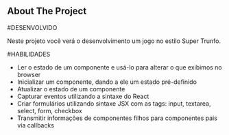 <!-- ABOUT THE PROJECT -->
## About The Project

#DESENVOLVIDO

Neste projeto você verá o desenvolvimento um jogo no estilo Super Trunfo.

#HABILIDADES

- Ler o estado de um componente e usá-lo para alterar o que exibimos no browser
- Inicializar um componente, dando a ele um estado pré-definido
- Atualizar o estado de um componente
- Capturar eventos utilizando a sintaxe do React
- Criar formulários utilizando sintaxe JSX com as tags: input, textarea, select, form, checkbox
- Transmitir informações de componentes filhos para componentes pais via callbacks
